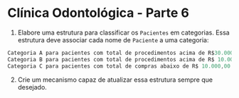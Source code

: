 # Clínica Odontológica - Parte 6
1. Elabore uma estrutura para classificar os ```Pacientes``` em categorias. Essa estrutura deve associar cada nome de ```Paciente``` a uma categoria:

```java
Categoria A para pacientes com total de procedimentos acima de R$30.000,00; 
Categoria B para pacientes com total de procedimentos acima de R$ 10.000,00 e abaixo de R$30.000,00; 
Categoria C para pacientes com total de compras abaixo de R$ 10.000,00.
```
2. Crie um mecanismo capaz de atualizar essa estrutura sempre que desejado.


